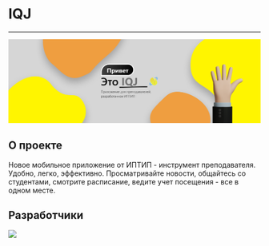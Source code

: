 # IQJ

---

![header](/projectSeting/header.png)

## О проекте

Новое мобильное приложение от ИПТИП - инструмент преподавателя. Удобно, легко, эффективно. Просматривайте новости,
общайтесь со студентами, смотрите расписание, ведите учет посещения - все в одном месте.

[//]: # (## Документация)

[//]: # ()

## Разработчики

[//]: # (- [Delevoper Name]&#40;GitHub Profile Link&#41;)

<a href="https://github.com/xander-07/IQJ/graphs/contributors">
  <img src="https://contrib.rocks/image?repo=xander-07/IQJ" />
</a>
